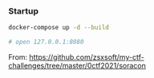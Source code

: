 ### Startup

```bash
docker-compose up -d --build

# open 127.0.0.1:8080
```

From: https://github.com/zsxsoft/my-ctf-challenges/tree/master/0ctf2021/soracon
